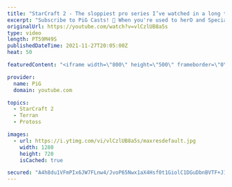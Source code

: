 ```yaml
---
title: "StarCraft 2 - The sloppiest pro series I’ve watched in a long time | herO vs Special (Bo5 PvT)"
excerpt: "Subscribe to PiG Casts! 🐷 When you're used to herO and Special playing like such absolute beasts in StarCraft, it is really confusing when they remind you they're still human. This was a TSL qualifying match! -- 🐷 Main Channel: https://www.youtube.com/user/PiGstarcraft 🐷 Second Channel for Learning"
originalUrl: https://youtube.com/watch?v=vlCzlUB8a5s
type: video
length: PT59M49S
publishedDateTime: 2021-11-27T20:05:00Z
heat: 50

featuredContent: "<iframe width=\"800\" height=\"500\" frameborder=\"0\" src=\"https://www.youtube.com/embed/vlCzlUB8a5s\" allow=\"accelerometer; autoplay; encrypted-media; gyroscope; picture-in-picture\" allowfullscreen></iframe>"

provider:
  name: PiG
  domain: youtube.com

topics:
  - StarCraft 2
  - Terran
  - Protoss

images:
  - url: https://i.ytimg.com/vi/vlCzlUB8a5s/maxresdefault.jpg
    width: 1280
    height: 720
    isCached: true

secured: "A4h8du1VFmPIx6JW7FLnw4/JvoP65Nwx1aX4Hsf0t1GiolC1DGuDbnBVTF+J1SnceQ3rhtjprFdMTQFPMUrxQbwwZPR5NKiQdK4C6t4xRwHRHh649x21TOwLJHBWzrVD35H1SuKwMR+L4zeuJL8L+uu16vKzINO+IhC4orDmhDZJo3qbXF9MDzH+mpr+JL18gOJbXEAhizAZxn4yU8bNN/drZWL+O6/fcgt+6EW0foL3VyDiyrSrKRwTcCNtPYgMudp3bJzOFC0uOnXT1lxE6xGLjAsn86in8AtiyjpZKKrU8Mx4E7uw/zE1T+NyPRUw4fGutS0JD7gc9yYtZhFdEARGXkCezQ5eq39lgRs7ri0uFdAGQW2LHOKLHMUuwtNOK26aSQA7f5FrxoVPfaNOU1O0+hZK1w0LP4ZFJRmXj+Q=;nChyZvn6rSX3uIC2d4xjzQ=="
---
```


